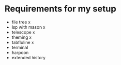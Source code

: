 # Requirements for my setup
- file tree x
- lsp with mason x
- telescope x
- theming x
- tabfluline x
- terminal
- harpoon
- extended history
